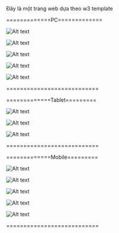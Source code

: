 Đây là một trang web dựa theo w3 template

=============PC=============

![Alt text](./img_ReadME/image.png)

![Alt text](./img_ReadME/image-1.png)

![Alt text](./img_ReadME/image-2.png)

![Alt text](./img_ReadME/image-3.png)

![Alt text](./img_ReadME/image-4.png)

===========================

=============Tablet=========

![Alt text](./img_ReadME/image-5.png)

![Alt text](./img_ReadME/image-6.png)

![Alt text](./img_ReadME/image-7.png)

===========================

=============Mobile=========

![Alt text](./img_ReadME/image-8.png)

![Alt text](./img_ReadME/image-9.png)

![Alt text](./img_ReadME/image-10.png)

![Alt text](./img_ReadME/image-11.png)

![Alt text](./img_ReadME/image-12.png)

===========================
